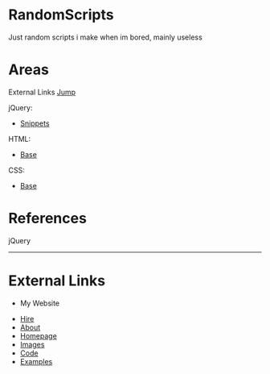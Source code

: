 # RandomScripts
Just random scripts i make when im bored, mainly useless

# Areas
External Links [Jump](#external_links)

jQuery:
- [Snippets](#ref_snipp)

HTML:
- [Base]()

CSS:
- [Base]()
















































# References
<a id="ref_snipp"></a>jQuery


---
# <a id="external_links"></a> External Links
+ My Website
 - [Hire](https://www.darkeyegod.com/hire)
 - [About](https://www.darkeyegod.com/about)
 - [Homepage](https://www.darkeyegod.com)
 - [Images](https://www.darkeyegod.com/images)
 - [Code](#external_links)
 - [Examples](#external_links)
